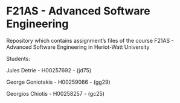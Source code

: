 # F21AS - Advanced Software Engineering

Repository which contains assignment’s files of the course F21AS - Advanced Software Engineering in Heriot-Watt University

Students:

Jules Detrie - H00257692 - (jd75)

George Goniotakis - H00259066 - (gg29)

Georgios Chiotis - H00258257 - (gc25)
